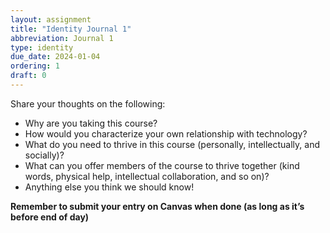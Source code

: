```yaml
---
layout: assignment
title: "Identity Journal 1"
abbreviation: Journal 1
type: identity
due_date: 2024-01-04
ordering: 1
draft: 0
---
```


Share your thoughts on the following:
- Why are you taking this course?
- How would you characterize your own relationship with technology?
- What do you need to thrive in this course (personally, intellectually, and socially)?
- What can you offer members of the course to thrive together (kind words, physical help, intellectual collaboration, and so on)?
- Anything else you think we should know!

**Remember to submit your entry on Canvas when done (as long as it’s before end of day)**

